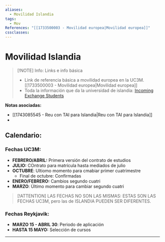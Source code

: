 ```yaml
---
aliases:
  - Movilidad Islandia
tags:
  - Mov
References: "[[1733500003 - Movilidad europea|Movilidad europea]]"
cssclasses:
---
```

# Movilidad Islandia

> [!NOTE] Info: Links e info básica
 > + Link de referencia básica a movilidad europea en la UC3M. [[1733500003 - Movilidad europea|Movilidad europea]] 
 > + Toda la información que da la universidad de islandia: [Incoming Exchange Students](https://reykjavik.instructure.com/courses/1435/pages/incoming-exchange-students)

**Notas asociadas:**
+ [[1743085545 - Reu con TAI para Islandia|Reu con TAI para Islandia]]
+ 
## Calendario: 
### Fechas UC3M:
+ **FEBRERO/ABRIL:** Primera versión del contrato de estudios
+ **JULIO:** COntrato para matrícula hasta mediados de julio 
+ **OCTUBRE**: Ultiomo momento para cmabiar primer cuatrimestre
	+ Final de octubre: Confirmadas
+ **ENERO/FEBRERO:** Cambios segundo cuatri
+ **MARZO**: Último momento para cambiar segundo cuatri 

> [!ATTENTION] LAS FECHAS NO SON LAS MISMAS:
> ESTAS SON LAS FECHAS UC3M, pero las de ISLANDIA PUEDEN SER DIFERENTES. 

### Fechas Reykjavik:
+ **MARZO 15 - ABRIL 30**: Periodo de aplicación
+ **HASTA 15 MAYO:** Selección de cursos

***
